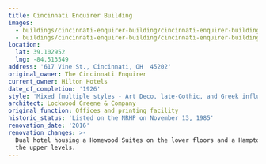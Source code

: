 ```yaml
---
title: Cincinnati Enquirer Building
images:
  - buildings/cincinnati-enquirer-building/cincinnati-enquirer-building-0_zmlz16
  - buildings/cincinnati-enquirer-building/cincinnati-enquirer-building-1_lpds5e
location:
  lat: 39.102952
  lng: -84.513549
address: '617 Vine St., Cincinnati, OH  45202'
original_owner: The Cincinnati Enquirer
current_owner: Hilton Hotels
date_of_completion: '1926'
style: 'Mixed (multiple styles - Art Deco, late-Gothic, and Greek influences)'
architect: Lockwood Greene & Company
original_function: Offices and printing facility
historic_status: 'Listed on the NRHP on November 13, 1985'
renovation_date: '2016'
renovation_changes: >-
  Dual hotel housing a Homewood Suites on the lower floors and a Hampton Inn on
  the upper levels.
---
```


